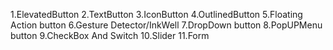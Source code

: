 1.ElevatedButton
2.TextButton
3.IconButton
4.OutlinedButton
5.Floating Action button
6.Gesture Detector/InkWell
7.DropDown button
8.PopUPMenu button
9.CheckBox And Switch
10.Slider
11.Form